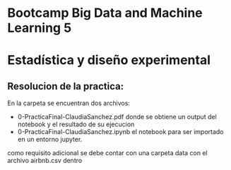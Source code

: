 # Bootcamp Big Data and Machine Learning 5# Estadística y diseño experimental## Resolucion de la practica:En la carpeta se encuentran dos archivos:- 0-PracticaFinal-ClaudiaSanchez.pdf  donde se obtiene un output del notebook y el resultado de su ejecucion- 0-PracticaFinal-ClaudiaSanchez.ipynb el notebook para ser importado en un entorno jupyter.como requisito adicional se debe contar con una carpeta data con el archivo airbnb.csv dentro 